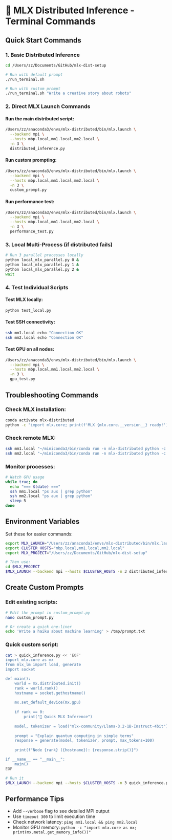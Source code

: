 # 🚀 MLX Distributed Inference - Terminal Commands

## Quick Start Commands

### 1. Basic Distributed Inference
```bash
cd /Users/zz/Documents/GitHub/mlx-dist-setup

# Run with default prompt
./run_terminal.sh

# Run with custom prompt
./run_terminal.sh "Write a creative story about robots"
```

### 2. Direct MLX Launch Commands

#### Run the main distributed script:
```bash
/Users/zz/anaconda3/envs/mlx-distributed/bin/mlx.launch \
  --backend mpi \
  --hosts mbp.local,mm1.local,mm2.local \
  -n 3 \
  distributed_inference.py
```

#### Run custom prompting:
```bash
/Users/zz/anaconda3/envs/mlx-distributed/bin/mlx.launch \
  --backend mpi \
  --hosts mbp.local,mm1.local,mm2.local \
  -n 3 \
  custom_prompt.py
```

#### Run performance test:
```bash
/Users/zz/anaconda3/envs/mlx-distributed/bin/mlx.launch \
  --backend mpi \
  --hosts mbp.local,mm1.local,mm2.local \
  -n 3 \
  performance_test.py
```

### 3. Local Multi-Process (if distributed fails)
```bash
# Run 3 parallel processes locally
python local_mlx_parallel.py 0 &
python local_mlx_parallel.py 1 &
python local_mlx_parallel.py 2 &
wait
```

### 4. Test Individual Scripts

#### Test MLX locally:
```bash
python test_local.py
```

#### Test SSH connectivity:
```bash
ssh mm1.local echo "Connection OK"
ssh mm2.local echo "Connection OK"
```

#### Test GPU on all nodes:
```bash
/Users/zz/anaconda3/envs/mlx-distributed/bin/mlx.launch \
  --backend mpi \
  --hosts mbp.local,mm1.local,mm2.local \
  -n 3 \
  gpu_test.py
```

## Troubleshooting Commands

### Check MLX installation:
```bash
conda activate mlx-distributed
python -c "import mlx.core; print(f'MLX {mlx.core.__version__} ready!')"
```

### Check remote MLX:
```bash
ssh mm1.local "~/miniconda3/bin/conda run -n mlx-distributed python -c 'import mlx.core; print(mlx.core.__version__)'"
ssh mm2.local "~/miniconda3/bin/conda run -n mlx-distributed python -c 'import mlx.core; print(mlx.core.__version__)'"
```

### Monitor processes:
```bash
# Watch GPU usage
while true; do
  echo "=== $(date) ==="
  ssh mm1.local "ps aux | grep python"
  ssh mm2.local "ps aux | grep python"
  sleep 5
done
```

## Environment Variables

Set these for easier commands:
```bash
export MLX_LAUNCH="/Users/zz/anaconda3/envs/mlx-distributed/bin/mlx.launch"
export CLUSTER_HOSTS="mbp.local,mm1.local,mm2.local"
export MLX_PROJECT="/Users/zz/Documents/GitHub/mlx-dist-setup"

# Then use:
cd $MLX_PROJECT
$MLX_LAUNCH --backend mpi --hosts $CLUSTER_HOSTS -n 3 distributed_inference.py
```

## Create Custom Prompts

### Edit existing scripts:
```bash
# Edit the prompt in custom_prompt.py
nano custom_prompt.py

# Or create a quick one-liner
echo 'Write a haiku about machine learning' > /tmp/prompt.txt
```

### Quick custom script:
```bash
cat > quick_inference.py << 'EOF'
import mlx.core as mx
from mlx_lm import load, generate
import socket

def main():
    world = mx.distributed.init()
    rank = world.rank()
    hostname = socket.gethostname()
    
    mx.set_default_device(mx.gpu)
    
    if rank == 0:
        print("🚀 Quick MLX Inference")
    
    model, tokenizer = load("mlx-community/Llama-3.2-1B-Instruct-4bit")
    
    prompt = "Explain quantum computing in simple terms"
    response = generate(model, tokenizer, prompt, max_tokens=100)
    
    print(f"Node {rank} ({hostname}): {response.strip()}")

if __name__ == "__main__":
    main()
EOF

# Run it
$MLX_LAUNCH --backend mpi --hosts $CLUSTER_HOSTS -n 3 quick_inference.py
```

## Performance Tips

- Add `--verbose` flag to see detailed MPI output
- Use `timeout 300` to limit execution time
- Check network latency: `ping mm1.local && ping mm2.local`
- Monitor GPU memory: `python -c "import mlx.core as mx; print(mx.metal.get_memory_info())"`
